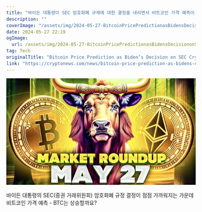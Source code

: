 ```yaml
---
title: "바이든 대통령이 SEC 암호화폐 규제에 대한 결정을 내리면서 비트코인 가격 예측이 불투명해지고 있습니다 비트코인은 회복을 이어갈까요"
description: ""
coverImage: "/assets/img/2024-05-27-BitcoinPricePredictionasBidensDecisiononSECCryptoRulesLoomsWillBTCRally_thumbnail.png"
date: 2024-05-27 22:19
ogImage: 
  url: /assets/img/2024-05-27-BitcoinPricePredictionasBidensDecisiononSECCryptoRulesLoomsWillBTCRally_thumbnail.png
tag: Tech
originalTitle: "Bitcoin Price Prediction as Biden’s Decision on SEC Crypto Rules Looms – Will BTC Rally?"
link: "https://cryptonews.com/news/bitcoin-price-prediction-as-bidens-decision-on-sec-crypto-rules-looms-will-btc-rally.htm"
---
```



![Bitcoin Price Prediction as Biden’s Decision on SEC Crypto Rules Looms – Will BTC Rally?](/assets/img/2024-05-27-BitcoinPricePredictionasBidensDecisiononSECCryptoRulesLoomsWillBTCRally_thumbnail.png)

바이든 대통령의 SEC(증권 거래위원회) 암호화폐 규정 결정이 점점 가까워지는 가운데 비트코인 가격 예측 - BTC는 상승할까요?